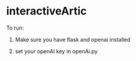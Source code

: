 # interactiveArtic
 

To run:

1. Make sure you have flask and openai installed

2. set your openAI key in openAi.py